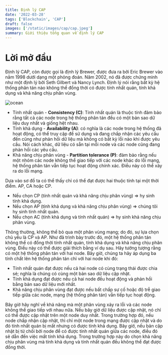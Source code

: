 ```yaml
---
title: Định lý CAP
date: '2022-03-28'
tags: ['Blockchain', 'CAP']
draft: false
images: ['/static/images/cap/cap.jpeg']
summary: Giới thiệu tổng quan về định lý CAP
---
```


# Lời mở đầu

Định lý CAP, còn được gọi là định lý Brewer, được đưa ra bởi Eric Brewer vào năm 1998 dưới dạng một phỏng đoán. Năm 2002, nó đã được chứng minh như một định lý bởi Seth Gilbert và Nancy Lynch. Định lý nói rằng bất kỳ hệ thống phân tán nào không thể đồng thời có được tính nhất quán, tính khả dụng và khả năng chịu phân vùng.

![ocean](/static/images/cap/cap.jpeg)

- Tính nhất quán - **Consistency (C)**: Tính nhất quán là thuộc tính đảm bảo rằng tất cả các node trong hệ thống phân tán đều có một bản sao dữ liệu duy nhất và giống hệt nhau.
- Tính khả dụng - **Availability (A)**: có nghĩa là các node trong hệ thống đã hoạt động, có thể truy cập để sử dụng và đang chấp nhận các yêu cầu đến cũng như phản hồi dữ liệu mà không có bất kỳ lỗi nào khi được yêu cầu. Nói cách khác, dữ liệu có sẵn tại mỗi node và các node cũng đang phản hồi các yêu cầu.
- Khả năng chịu phân vùng - **Partition tolerance (P)**: đảm bảo rằng nếu một nhóm các node không thể giao tiếp với các node khác do lỗi mạng, hệ thống phân tán vẫn tiếp tục hoạt động chính xác. Điều này có thể xảy ra do lỗi mạng.

Dựa vào sơ đồ ta có thể thấy chỉ có thể đạt được hai thuộc tính tại một thời điểm. AP, CA hoặc CP.

- Nếu chọn CP (tính nhất quán và khả năng chịu phân vùng) => hy sinh tính khả dụng.
- Nếu chọn AP (tính khả dụng và khả năng chịu phân vùng) => chúng tôi hy sinh tính nhất quán.
- Nếu chọn AC (tính khả dụng và tính nhất quán) => hy sinh khả năng chịu phân vùng.

Thông thường, không thể bỏ qua một phân vùng mạng; do đó, sự lựa chọn chủ yếu là CP và AP. Như đã trình bày trước đó, một hệ thống phân tán không thể có đồng thời tính nhất quán, tính khả dụng và khả năng chịu phân vùng. Điều này có thể được giải thích bằng ví dụ sau. Hãy tưởng tượng rằng có một hệ thống phân tán với hai node. Bây giờ, chúng ta hãy áp dụng ba tính chất lên hệ thống phân tán chỉ với hai node khi đó:

- Tính nhất quán đạt được nếu cả hai node có cùng trạng thái được chia sẻ; nghĩa là chúng có cùng một bản sao dữ liệu cập nhật.
- Tính khả dụng đạt được nếu cả hai node đều hoạt động và phản hồi bằng bản sao dữ liệu mới nhất.
- Khả năng chịu phân vùng đạt được nếu bất chấp sự cố hoặc độ trễ giao tiếp giữa các node, mạng (hệ thống phân tán) vẫn tiếp tục hoạt động.

Bây giờ hãy nghĩ về khả năng mà một phân vùng xảy ra lỗi và các node không thể giao tiếp với nhau nữa. Nếu bây giờ dữ liệu được cập nhật, nó chỉ có thể được cập nhật trên một node duy nhất. Trong trường hợp đó, nếu node chấp nhận cập nhật, thì chỉ một node trong mạng được cập nhật và do đó tính nhất quán bị mất nhưng có được tính khả dụng. Bây giờ, nếu bản cập nhật bị từ chối bởi node để có được tính nhất quán giữa các node, điều đó sẽ dẫn đến việc mất tính khả dụng. Trong trường hợp này do chọn khả năng chịu phân vùng mà tính khả dụng và tính nhất quán đều không thể đạt được đồng thời.
